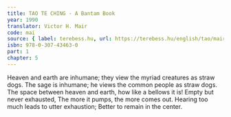 ```yaml
---
title: TAO TE CHING - A Bantam Book
year: 1990
translator: Victor H. Mair
code: mai
source: { label: terebess.hu, url: https://terebess.hu/english/tao/mair.html }
isbn: 978-0-307-43463-0
part: 1
chapter: 5
---
```


Heaven and earth are inhumane;
they view the myriad creatures as straw dogs.
The sage is inhumane;
he views the common people as straw dogs.
The space between heaven and earth, how like a bellows it is!
Empty but never exhausted,
The more it pumps, the more comes out.
Hearing too much leads to utter exhaustion;
Better to remain in the center.
